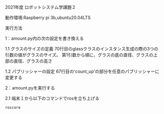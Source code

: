 2021年度 ロボットシステム学課題２


動作環境:Raspberry pi 3b,ubuntu20.04LTS


実行方法

1：amount.py内の次の設定を書き換える

  1.1 グラスのサイズの定義
    70行目のglassクラスのインスタンス生成の際の3つの引数の値がグラスのサイズ。
    第1引数から順に、グラスの底の直径、グラスの上部の直径、グラスの高さ
    
  1.2 パブリッシャーの設定
    67行目の'count_up'の部分を任意のパブリッシャーに変更する
    
    
2：amount.pyを実行する

  2.1 端末１から以下のコマンドでrosを立ち上げる
  
  ```
  roscore
  ```
  
